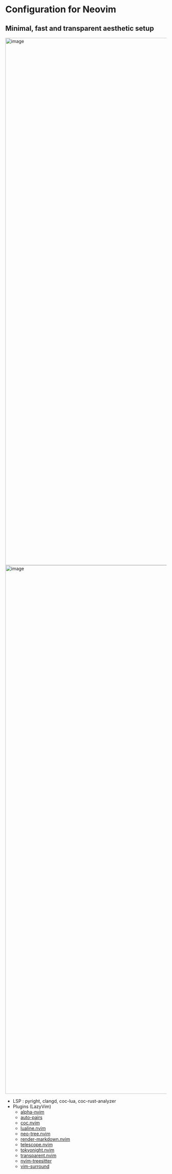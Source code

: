 # Configuration for Neovim

## Minimal, fast and transparent aesthetic setup
<img width="2940" height="1648" alt="image" src="https://github.com/user-attachments/assets/fa80f757-4037-4a2e-9243-d6bac9484bc4" />
<img width="2940" height="1652" alt="image" src="https://github.com/user-attachments/assets/7c2d9266-0a63-4bee-94a2-79dcdaadd6dc" />


- LSP : pyright, clangd, coc-lua, coc-rust-analyzer
- Plugins (LazyVim)
    - [alpha-nvim](https://github.com/goolord/alpha-nvim)
    - [auto-pairs](https://github.com/jiangmiao/auto-pairs)
    - [coc.nvim](https://github.com/neoclide/coc.nvim)
    - [lualine.nvim](https://github.com/nvim-lualine/lualine.nvim)
    - [neo-tree.nvim](https://github.com/nvim-neo-tree/neo-tree.nvim)
    - [render-markdown.nvim](https://github.com/MeanderingProgrammer/render-markdown.nvim)
    - [telescope.nvim](https://github.com/nvim-telescope/telescope.nvim)
    - [tokyonight.nvim](https://github.com/folke/tokyonight.nvim)
    - [transparent.nvim](https://github.com/xiyaowong/transparent.nvim)
    - [nvim-treesitter](https://github.com/nvim-treesitter/nvim-treesitter)
    - [vim-surround](https://github.com/tpope/vim-surround)

